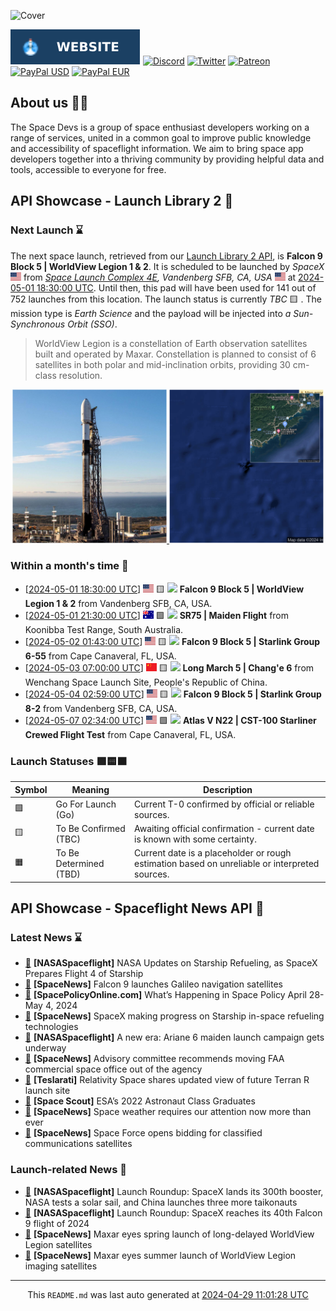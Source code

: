 ![Cover](https://raw.githubusercontent.com/TheSpaceDevs/Tutorials/main/assets/tsd_cover.png)


[![Website](https://raw.githubusercontent.com/TheSpaceDevs/Tutorials/e36b2c250ce7fcd4a801c1ed6cb1f9f9d031696b/assets/badge_tsd_website.svg)](https://thespacedevs.com/)
[![Discord](https://img.shields.io/badge/Discord-%237289DA.svg?style=for-the-badge&logo=discord&logoColor=white)](https://discord.gg/p7ntkNA)
[![Twitter](https://img.shields.io/badge/Twitter-%231DA1F2.svg?style=for-the-badge&logo=Twitter&logoColor=white)](https://twitter.com/TheSpaceDevs)
[![Patreon](https://img.shields.io/badge/Patreon-F96854?style=for-the-badge&logo=patreon&logoColor=white)](https://www.patreon.com/TheSpaceDevs)
[![PayPal USD](https://img.shields.io/badge/PayPal-00457C?style=for-the-badge&logo=paypal&logoColor=white&label=USD)](https://www.paypal.com/donate/?hosted_button_id=UCPX4EL6E9JFA)
[![PayPal EUR](https://img.shields.io/badge/PayPal-00457C?style=for-the-badge&logo=paypal&logoColor=white&label=EUR)](https://www.paypal.com/donate/?hosted_button_id=5S7MGGWJJBHL6)

## About us 🧑‍🚀
The Space Devs is a group of space enthusiast developers working on a range of
services, united in a common goal to improve public knowledge and accessibility
of spaceflight information. We aim to bring space app developers together into a
thriving community by providing helpful data and tools, accessible to everyone
for free.

## API Showcase - Launch Library 2 🚀

### Next Launch ⌛
The next space launch, retrieved from our
<a href="https://thespacedevs.com/llapi">Launch Library 2 API</a>, is
**Falcon 9 Block 5 | WorldView Legion 1 & 2**. It is scheduled to be launched by *SpaceX*
<img width="17" src="https://raw.githubusercontent.com/lipis/flag-icons/main/flags/4x3/us.svg" />
from *<a href="https://en.wikipedia.org/wiki/Vandenberg_Space_Launch_Complex_4#SLC-4E">Space Launch Complex 4E</a>, Vandenberg SFB, CA, USA*
<img width="17" src="https://raw.githubusercontent.com/lipis/flag-icons/main/flags/4x3/us.svg" />
at <a href="https://www.timeanddate.com/worldclock/fixedtime.html?iso=20240501T183000">2024-05-01 18:30:00 UTC</a>.  Until
then, this pad will have been used for 141
out of 752 launches from this location. The launch status is currently
*TBC* 🟨 . The mission type is
*Earth Science* and the payload will be injected
into *a Sun-Synchronous Orbit
(SSO)*.
<br>
<blockquote>
  WorldView Legion is a constellation of Earth observation satellites built and operated by Maxar. Constellation is planned to consist of 6 satellites in both polar and mid-inclination orbits, providing 30 cm-class resolution.
</blockquote>

<p float="left" align="center">
  <a href="https://en.wikipedia.org/wiki/Falcon_9" >
    <img alt="launch-image" width="49%" src="profile/cache/launch_image.png" />
  </a>
  <a href="https://www.google.com/maps?q=34.632,-120.611" >
    <img alt="pad-location" width="49%" src="profile/cache/new_pad_image.png"  />
  </a>
</p>

### Within a month's time 📅
- \[<a href="https://www.timeanddate.com/worldclock/fixedtime.html?iso=20240501T183000">2024-05-01 18:30:00 UTC</a>\]  <img width="17" src="https://raw.githubusercontent.com/lipis/flag-icons/main/flags/4x3/us.svg" /> 🟨  <a href="https://www.google.com/calendar/render?action=TEMPLATE&text=Falcon 9 Block 5 | WorldView Legion 1 &amp; 2&location=Vandenberg SFB, CA, USA&dates=20240501T183000Z%2F20240501T192400Z"><img border="0" width="15" src="https://upload.wikimedia.org/wikipedia/commons/a/a5/Google_Calendar_icon_%282020%29.svg"></a> **Falcon 9 Block 5 | WorldView Legion 1 & 2** from Vandenberg SFB, CA, USA.
- \[<a href="https://www.timeanddate.com/worldclock/fixedtime.html?iso=20240501T213000">2024-05-01 21:30:00 UTC</a>\]  <img width="17" src="https://raw.githubusercontent.com/lipis/flag-icons/main/flags/4x3/au.svg" /> 🟩  <a href="https://www.google.com/calendar/render?action=TEMPLATE&text=SR75 | Maiden Flight&location=Koonibba Test Range, South Australia&dates=20240501T213000Z%2F20240501T213000Z"><img border="0" width="15" src="https://upload.wikimedia.org/wikipedia/commons/a/a5/Google_Calendar_icon_%282020%29.svg"></a> **SR75 | Maiden Flight** from Koonibba Test Range, South Australia.
- \[<a href="https://www.timeanddate.com/worldclock/fixedtime.html?iso=20240502T014300">2024-05-02 01:43:00 UTC</a>\]  <img width="17" src="https://raw.githubusercontent.com/lipis/flag-icons/main/flags/4x3/us.svg" /> 🟨  <a href="https://www.google.com/calendar/render?action=TEMPLATE&text=Falcon 9 Block 5 | Starlink Group 6-55&location=Cape Canaveral, FL, USA&dates=20240502T014300Z%2F20240502T061400Z"><img border="0" width="15" src="https://upload.wikimedia.org/wikipedia/commons/a/a5/Google_Calendar_icon_%282020%29.svg"></a> **Falcon 9 Block 5 | Starlink Group 6-55** from Cape Canaveral, FL, USA.
- \[<a href="https://www.timeanddate.com/worldclock/fixedtime.html?iso=20240503T070000">2024-05-03 07:00:00 UTC</a>\]  <img width="17" src="https://raw.githubusercontent.com/lipis/flag-icons/main/flags/4x3/cn.svg" /> 🟨  <a href="https://www.google.com/calendar/render?action=TEMPLATE&text=Long March 5 | Chang&#x27;e 6&location=Wenchang Space Launch Site, People&#x27;s Republic of China&dates=20240503T070000Z%2F20240503T130000Z"><img border="0" width="15" src="https://upload.wikimedia.org/wikipedia/commons/a/a5/Google_Calendar_icon_%282020%29.svg"></a> **Long March 5 | Chang'e 6** from Wenchang Space Launch Site, People's Republic of China.
- \[<a href="https://www.timeanddate.com/worldclock/fixedtime.html?iso=20240504T025900">2024-05-04 02:59:00 UTC</a>\]  <img width="17" src="https://raw.githubusercontent.com/lipis/flag-icons/main/flags/4x3/us.svg" /> 🟨  <a href="https://www.google.com/calendar/render?action=TEMPLATE&text=Falcon 9 Block 5 | Starlink Group 8-2&location=Vandenberg SFB, CA, USA&dates=20240504T025900Z%2F20240504T073000Z"><img border="0" width="15" src="https://upload.wikimedia.org/wikipedia/commons/a/a5/Google_Calendar_icon_%282020%29.svg"></a> **Falcon 9 Block 5 | Starlink Group 8-2** from Vandenberg SFB, CA, USA.
- \[<a href="https://www.timeanddate.com/worldclock/fixedtime.html?iso=20240507T023400">2024-05-07 02:34:00 UTC</a>\]  <img width="17" src="https://raw.githubusercontent.com/lipis/flag-icons/main/flags/4x3/us.svg" /> 🟩  <a href="https://www.google.com/calendar/render?action=TEMPLATE&text=Atlas V N22 | CST-100 Starliner Crewed Flight Test&location=Cape Canaveral, FL, USA&dates=20240507T023400Z%2F20240507T023400Z"><img border="0" width="15" src="https://upload.wikimedia.org/wikipedia/commons/a/a5/Google_Calendar_icon_%282020%29.svg"></a> **Atlas V N22 | CST-100 Starliner Crewed Flight Test** from Cape Canaveral, FL, USA.


### Launch Statuses 🟩🟨🟧
<p align="center">
    <table class="tg">
    <thead>
      <tr>
        <th class="tg-0pky">Symbol</th>
        <th class="tg-0pky">Meaning</th>
        <th class="tg-0pky">Description</th>
      </tr>
    </thead>
    <tbody>
      <tr>
        <td class="tg-0pky">🟩</td>
        <td class="tg-0pky">Go For Launch (Go)</td>
        <td class="tg-0pky">Current T-0 confirmed by official or reliable sources.</td>
      </tr>
      <tr>
        <td class="tg-0pky">🟨</td>
        <td class="tg-0pky">To Be Confirmed (TBC)</td>
        <td class="tg-0pky">Awaiting official confirmation - current date is known with some certainty.</td>
      </tr>
      <tr>
        <td class="tg-0pky">🟧</td>
        <td class="tg-0pky">To Be Determined (TBD)</td>
        <td class="tg-0pky">Current date is a placeholder or rough estimation based on unreliable or interpreted sources.</td>
      </tr>
    </tbody>
    </table>
</p>

## API Showcase - Spaceflight News API 📰

### Latest News ⌛
- <a href="https://www.nasaspaceflight.com/2024/04/nasa-hls-update/" >🔗</a> **[NASASpaceflight]** NASA Updates on Starship Refueling, as SpaceX Prepares Flight 4 of Starship
- <a href="https://spacenews.com/falcon-9-launches-galileo-navigation-satellites/" >🔗</a> **[SpaceNews]** Falcon 9 launches Galileo navigation satellites
- <a href="https://spacepolicyonline.com/news/whats-happening-in-space-policy-april-28-may-4-2024/" >🔗</a> **[SpacePolicyOnline.com]** What’s Happening in Space Policy April 28-May 4, 2024
- <a href="https://spacenews.com/spacex-making-progress-on-starship-in-space-refueling-technologies/" >🔗</a> **[SpaceNews]** SpaceX making progress on Starship in-space refueling technologies
- <a href="https://www.nasaspaceflight.com/2024/04/ariane-6-maiden-launch-campaign/" >🔗</a> **[NASASpaceflight]** A new era: Ariane 6 maiden launch campaign gets underway
- <a href="https://spacenews.com/advisory-committee-recommends-moving-faa-commercial-space-office-out-of-the-agency/" >🔗</a> **[SpaceNews]** Advisory committee recommends moving FAA commercial space office out of the agency
- <a href="https://www.teslarati.com/relativity-space-shares-updated-view-of-future-terran-r-launch-site/" >🔗</a> **[Teslarati]** Relativity Space shares updated view of future Terran R launch site
- <a href="https://www.spacescout.info/2024/04/esas-2022-astronaut-class-graduates/" >🔗</a> **[Space Scout]** ESA’s 2022 Astronaut Class Graduates
- <a href="https://spacenews.com/space-weather-requires-our-attention-now-more-than-ever/" >🔗</a> **[SpaceNews]** Space weather requires our attention now more than ever
- <a href="https://spacenews.com/space-force-opens-bidding-for-classified-communications-satellites/" >🔗</a> **[SpaceNews]** Space Force opens bidding for classified communications satellites


### Launch-related News 🚀

- <a href="https://www.nasaspaceflight.com/2024/04/launch-roundup-042224/" >🔗</a> **[NASASpaceflight]** Launch Roundup: SpaceX lands its 300th booster, NASA tests a solar sail, and China launches three more taikonauts
- <a href="https://www.nasaspaceflight.com/2024/04/launch-roundup-041524/" >🔗</a> **[NASASpaceflight]** Launch Roundup: SpaceX reaches its 40th Falcon 9 flight of 2024
- <a href="https://spacenews.com/maxar-eyes-spring-launch-of-long-delayed-worldview-legion-satellites/" >🔗</a> **[SpaceNews]** Maxar eyes spring launch of long-delayed WorldView Legion satellites
- <a href="https://spacenews.com/maxar-eyes-summer-launch-of-worldview-legion-imaging-satellites/" >🔗</a> **[SpaceNews]** Maxar eyes summer launch of WorldView Legion imaging satellites


<hr>
  <div align="center">
  This <code>README.md</code> was last auto generated at <a href="https://www.timeanddate.com/worldclock/fixedtime.html?iso=20240429T110128">2024-04-29 11:01:28 UTC</a>
  <br>
  <!-- <a href="https://medium.com/@g.h.garrett" target="_blank">Learn to add space launches to your profile here!</a> -->
</div>